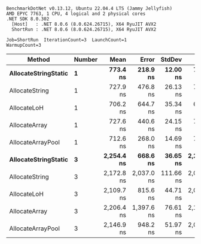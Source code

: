 ```

BenchmarkDotNet v0.13.12, Ubuntu 22.04.4 LTS (Jammy Jellyfish)
AMD EPYC 7763, 1 CPU, 4 logical and 2 physical cores
.NET SDK 8.0.302
  [Host]   : .NET 8.0.6 (8.0.624.26715), X64 RyuJIT AVX2
  ShortRun : .NET 8.0.6 (8.0.624.26715), X64 RyuJIT AVX2

Job=ShortRun  IterationCount=3  LaunchCount=1  
WarmupCount=3  

```
| Method               | Number | Mean       | Error      | StdDev    | Min        | Max        | Gen0   | Gen1   | Allocated |
|--------------------- |------- |-----------:|-----------:|----------:|-----------:|-----------:|-------:|-------:|----------:|
| **AllocateStringStatic** | **1**      |   **773.4 ns** |   **218.9 ns** |  **12.00 ns** |   **762.9 ns** |   **786.5 ns** | **0.0124** | **0.0114** |   **1.02 KB** |
| AllocateString       | 1      |   727.9 ns |   476.8 ns |  26.13 ns |   701.4 ns |   753.6 ns | 0.0124 | 0.0114 |   1.02 KB |
| AllocateLoH          | 1      |   706.2 ns |   644.7 ns |  35.34 ns |   681.1 ns |   746.6 ns | 0.0124 | 0.0114 |   1.02 KB |
| AllocateArray        | 1      |   727.6 ns |   440.6 ns |  24.15 ns |   708.3 ns |   754.7 ns | 0.0124 | 0.0114 |   1.02 KB |
| AllocateArrayPool    | 1      |   712.6 ns |   268.0 ns |  14.69 ns |   702.1 ns |   729.4 ns | 0.0124 | 0.0114 |   1.02 KB |
| **AllocateStringStatic** | **3**      | **2,254.4 ns** |   **668.6 ns** |  **36.65 ns** | **2,213.8 ns** | **2,284.9 ns** | **0.0343** | **0.0305** |   **3.07 KB** |
| AllocateString       | 3      | 2,172.8 ns | 2,037.0 ns | 111.66 ns | 2,045.0 ns | 2,251.3 ns | 0.0343 | 0.0305 |   3.07 KB |
| AllocateLoH          | 3      | 2,109.7 ns |   815.6 ns |  44.71 ns | 2,083.7 ns | 2,161.3 ns | 0.0343 | 0.0305 |   3.07 KB |
| AllocateArray        | 3      | 2,206.4 ns | 1,397.6 ns |  76.61 ns | 2,136.4 ns | 2,288.2 ns | 0.0343 | 0.0305 |   3.07 KB |
| AllocateArrayPool    | 3      | 2,146.9 ns |   948.2 ns |  51.97 ns | 2,093.8 ns | 2,197.7 ns | 0.0343 | 0.0305 |   3.07 KB |
